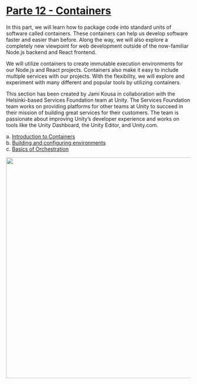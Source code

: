 # [Parte 12 - Containers](https://fullstackopen.com/en/part12)

In this part, we will learn how to package code into standard units of software called containers. These containers can help us develop software faster and easier than before. Along the way, we will also explore a completely new viewpoint for web development outside of the now-familiar Node.js backend and React frontend.

We will utilize containers to create immutable execution environments for our Node.js and React projects. Containers also make it easy to include multiple services with our projects. With the flexibility, we will explore and experiment with many different and popular tools by utilizing containers.

This section has been created by Jami Kousa in collaboration with the Helsinki-based Services Foundation team at Unity. The Services Foundation team works on providing platforms for other teams at Unity to succeed in their mission of building great services for their customers. The team is passionate about improving Unity’s developer experience and works on tools like the Unity Dashboard, the Unity Editor, and Unity.com.

a. [Introduction to Containers](https://fullstackopen.com/en/part12/introduction_to_containers)  
b. [Building and configuring environments](https://fullstackopen.com/en/part12/building_and_configuring_environments)  
c. [Basics of Orchestration](https://fullstackopen.com/en/part12/basics_of_orchestration)

<img src="https://github.com/jgomez2531/Full-Stack-Open/assets/76822966/e8d7650b-570a-49d6-aa0a-ca2b365e32f5" class="center" width="600" />
